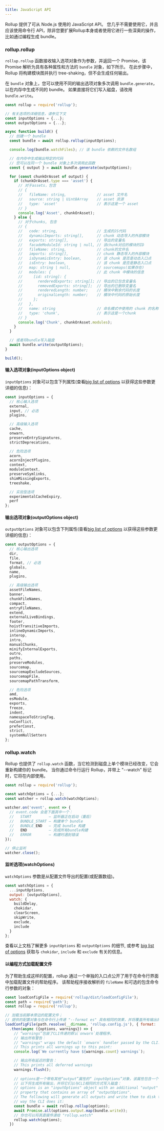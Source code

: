 ```yaml
---
title: JavaScript API
---
```


Rollup 提供了可从 Node.js 使用的 JavaScript API。 您几乎不需要使用它，并且应该使用命令行 API，除非您要扩展Rollup本身或者使用它进行一些深奥的操作，比如通过编程生成 bundle。

### rollup.rollup

`rollup.rollup` 函数接收输入选项对象作为参数，并返回一个 Promise，该 Promise 解析为具有各种属性和方法的 `bundle` 对象，如下所示。 在此步骤中，Rollup 将构建模块图并执行 tree-shaking，但不会生成任何输出。

在 `bundle` 对象上，您可以使用不同的输出选项对象多次调用 `bundle.generate`，以在内存中生成不同的 bundle。 如果直接将它们写入磁盘，请改用 `bundle.write`。

```javascript
const rollup = require('rollup');

// 有关选项的详细信息，请参见下文
const inputOptions = {...};
const outputOptions = {...};

async function build() {
  // 创建一个 bundle
  const bundle = await rollup.rollup(inputOptions);

  console.log(bundle.watchFiles); // 该 bundle 依赖的文件名数组

  // 在内存中生成输出特定的代码
  // 您可以在同一个 bundle 对象上多次调用此函数
  const { output } = await bundle.generate(outputOptions);

  for (const chunkOrAsset of output) {
    if (chunkOrAsset.type === 'asset') {
      // 对于assets，包含
      // {
      //   fileName: string,              // asset 文件名
      //   source: string | Uint8Array    // asset 资源
      //   type: 'asset'                  // 表示这是一个 asset
      // }
      console.log('Asset', chunkOrAsset);
    } else {
      // 对于chunks, 包含
      // {
      //   code: string,                  // 生成的JS代码
      //   dynamicImports: string[],      // chunk 动态导入的外部模块
      //   exports: string[],             // 导出的变量名
      //   facadeModuleId: string | null, // 该chunk对应的模块的ID
      //   fileName: string,              // chunk的文件名
      //   imports: string[],             // chunk 静态导入的外部模块
      //   isDynamicEntry: boolean,       // 该 chunk 是否是动态入口点
      //   isEntry: boolean,              // 该 chunk 是否是静态入口点
      //   map: string | null,            // sourcemaps(如果存在)
      //   modules: {                     // 此 chunk 中模块的信息
      //     [id: string]: {
      //       renderedExports: string[]; // 导出的已包含变量名
      //       removedExports: string[];  // 导出的已删除变量名
      //       renderedLength: number;    // 模块中剩余代码的长度
      //       originalLength: number;    // 模块中代码的原始长度
      //     };
      //   },
      //   name: string                   // 命名模式中使用的 chunk 的名称
      //   type: 'chunk',                 // 表示这是一个chunk
      // }
      console.log('Chunk', chunkOrAsset.modules);
    }
  }

  // 或者将bundle写入磁盘
  await bundle.write(outputOptions);
}

build();
```

#### 输入选项对象(inputOptions object)

`inputOptions` 对象可以包含下列属性(查看[big list of options](guide/en/#big-list-of-options) 以获得这些参数更详细的信息)：

```js
const inputOptions = {
  // 核心输入选项
  external,
  input, // 必选
  plugins,

  // 高级输入选项
  cache,
  onwarn,
  preserveEntrySignatures,
  strictDeprecations,

  // 危险选项
  acorn,
  acornInjectPlugins,
  context,
  moduleContext,
  preserveSymlinks,
  shimMissingExports,
  treeshake,

  // 实验型选项
  experimentalCacheExpiry,
  perf
};
```

#### 输出选项对象(outputOptions object)

`outputOptions` 对象可以包含下列属性(查看[big list of options](guide/en/#big-list-of-options) 以获得这些参数更详细的信息)：

```js
const outputOptions = {
  // 核心输出选项
  dir,
  file,
  format, // 必选
  globals,
  name,
  plugins,

  // 高级输出选项
  assetFileNames,
  banner,
  chunkFileNames,
  compact,
  entryFileNames,
  extend,
  externalLiveBindings,
  footer,
  hoistTransitiveImports,
  inlineDynamicImports,
  interop,
  intro,
  manualChunks,
  minifyInternalExports,
  outro,
  paths,
  preserveModules,
  sourcemap,
  sourcemapExcludeSources,
  sourcemapFile,
  sourcemapPathTransform,

  // 危险选项
  amd,
  esModule,
  exports,
  freeze,
  indent,
  namespaceToStringTag,
  noConflict,
  preferConst,
  strict,
  systemNullSetters
};
```

### rollup.watch

Rollup 也提供了 `rollup.watch` 函数，当它检测到磁盘上单个模块已经改变，它会重新构建你的 bundle。 当你通过命令行运行 Rollup，并带上 "--watch" 标记时，它将在内部使用。

```js
const rollup = require('rollup');

const watchOptions = {...};
const watcher = rollup.watch(watchOptions);

watcher.on('event', event => {
  // event.code 会是下面其中一个：
  //   START        — 监听器正在启动（重启）
  //   BUNDLE_START — 构建单个 bundle
  //   BUNDLE_END   — 完成 bundle 构建
  //   END          — 完成所有bundle构建
  //   ERROR        — 构建时遇到错误
});

// 停止监听
watcher.close();
```

#### 监听选项(watchOptions)

`watchOptions` 参数是从配置文件导出的配置(或配置数组)。

```js
const watchOptions = {
  ...inputOptions,
  output: [outputOptions],
  watch: {
    buildDelay,
    chokidar,
    clearScreen,
    skipWrite,
    exclude,
    include
  }
};
```

查看以上文档了解更多 `inputOptions` 和 `outputOptions` 的细节, 或参考 [big list of options](guide/en/#big-list-of-options) 获取与 `chokidar`, `include` 和 `exclude` 有关的信息。

#### 以编程方式加载配置文件

为了帮助生成这样的配置，rollup 通过一个单独的入口点公开了用于在命令行界面中加载配置文件的帮助程序。 该帮助程序接收解析的 `fileName` 和可选的包含命令行参数的对象：

```js
const loadConfigFile = require('rollup/dist/loadConfigFile');
const path = require('path');
const rollup = require('rollup');

// 加载当前脚本旁边的配置文件；
// 提供的配置对象与在命令行上传递 "--format es" 具有相同的效果，并将覆盖所有输出的格式
loadConfigFile(path.resolve(__dirname, 'rollup.config.js'), { format: 'es' })
  .then(async ({options, warnings}) => {
    // “warnings”包装了CLI传递的默认`onwarn`处理程序。
    // 输出所有警告：
    // "warnings" wraps the default `onwarn` handler passed by the CLI.
    // This prints all warnings up to this point:
    console.log(`We currently have ${warnings.count} warnings`);

    // 输出所有延迟的警告：
    // This prints all deferred warnings
    warnings.flush();
    
    // options是一个带有其他“output”属性的“ inputOptions”对象，该属性包含一个“ outputOptions”数组。
    // 以下将生成所有输出，并将它们以与CLI相同的方式写入磁盘：
    // options is an "inputOptions" object with an additional "output"
    // property that contains an array of "outputOptions".
    // The following will generate all outputs and write them to disk the same
    // way the CLI does it:
    const bundle = await rollup.rollup(options);
    await Promise.all(options.output.map(bundle.write));
    // 你也可以将其直接传递给 "rollup.watch"
    rollup.watch(options);
  })
```
